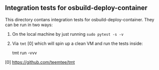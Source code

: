 Integration tests for osbuild-deploy-container
----------------------------------------------

This directory contans integration tests for osbuild-deploy-container.
They can be run in two ways:
1. On the local machine by just running `sudo pytest -s -v`
2. Via `tmt` [0] which will spin up a clean VM and run the tests inside: 

	tmt run -vvv


[0] https://github.com/teemtee/tmt
